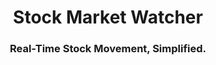 <div align="center">
    <h1>Stock Market Watcher</h1>
    <h3><a href="#"></a>Real-Time Stock Movement, Simplified.</h3>
</div>
